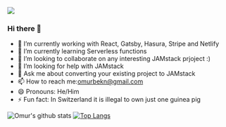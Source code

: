 ![](https://komarev.com/ghpvc/?username=your-github-omonmunduz&color=blue)
### Hi there 👋
- 🔭 I’m currently working with React, Gatsby, Hasura, Stripe and Netlify
- 🌱 I’m currently learning  Serverless functions
- 👯 I’m looking to collaborate on any interesting JAMstack prjoject :)
- 🤔 I’m looking for help with JAMstack
- 💬 Ask me about converting your existing project to JAMstack
- 📫 How to reach me:omurbekn@gmail.com
- 😄 Pronouns: He/Him
- ⚡ Fun fact: In Switzerland it is illegal to own just one guinea pig

![Omur's github stats](https://github-readme-stats.vercel.app/api?username=omonmunduz&show_icons=true&theme=tokyonight)
[![Top Langs](https://github-readme-stats.vercel.app/api/top-langs/?username=omonmunduz)](https://github.com/omonmunduz/github-readme-stats)
